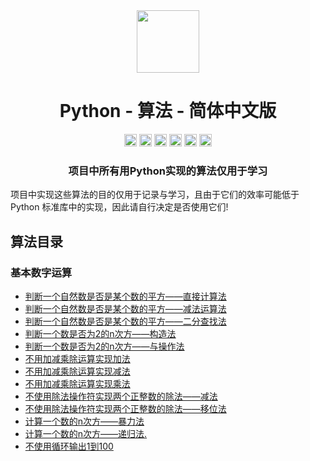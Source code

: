 <div align="center">
<!-- Title: -->
  <a href="https://github.com/TheAlgorithm-SimpleChinese/">
    <img src="https://my-git-hub-1302050737.cos.ap-beijing.myqcloud.com/Profile/plane-1828996.svg" height="100">
  </a>
    <h1><a">Python - 算法</a> - 简体中文版</h1>
<!-- Labels: -->
  <!-- First row: -->
  <a>
    <img src="https://img.shields.io/github/license/hopetree/izone" height="20" alt="Github Ready-to-Code">
  </a>
  <a>
    <img src="https://img.shields.io/pypi/pyversions/Django" height="20" alt="Contributions Welcome">
  </a>
  <a>
    <img src="https://my-git-hub-1302050737.cos.ap-beijing.myqcloud.com/Profile/donate.svg" height="20" alt="Donate">
  </a>
  <img src="https://img.shields.io/github/repo-size/TheAlgorithms/Python.svg?label=Repo%20size&style=flat-square" height="20">
  <a>
    <img src="https://img.shields.io/github/workflow/status/hopetree/izone/Docker%20Image%20CI?logo=github" height="20" alt="Discord chat">
  </a>
  <a>
    <img src="https://img.shields.io/badge/Chat-Gitter-ff69b4.svg?label=Chat&logo=gitter&style=flat-square" height="20" alt="Gitter chat">
  </a>
  <!-- Second row: -->
  <br>
<!-- Short description: -->
  <h3>项目中所有用Python实现的算法仅用于学习</h3>
</div>

项目中实现这些算法的目的仅用于记录与学习，且由于它们的效率可能低于 Python 标准库中的实现，因此请自行决定是否使用它们!

## 算法目录

### 基本数字运算

* [判断一个自然数是否是某个数的平方——直接计算法](https://github.com/TheAlgorithm-SimpleChinese/Python/blob/main/基本数字运算/判断一个自然数是否是某个数的平方_直接计算法.py)
* [判断一个自然数是否是某个数的平方——减法运算法](https://github.com/TheAlgorithm-SimpleChinese/Python/blob/main/基本数字运算/判断一个自然数是否是某个数的平方_减法运算法.py)
* [判断一个自然数是否是某个数的平方——二分查找法](https://github.com/TheAlgorithm-SimpleChinese/Python/blob/main/基本数字运算/判断一个自然数是否是某个数的平方_二分查找法.py)
* [判断一个数是否为2的n次方——构造法](https://github.com/TheAlgorithm-SimpleChinese/Python/blob/main/基本数字运算/判断一个数是否为2的n次方_构造法.py)
* [判断一个数是否为2的n次方——与操作法](https://github.com/TheAlgorithm-SimpleChinese/Python/blob/main/基本数字运算/判断一个数是否为2的n次方_与操作法.py)
* [不用加减乘除运算实现加法](https://github.com/TheAlgorithm-SimpleChinese/Python/blob/main/基本数字运算/不用加减乘除运算实现加法.py)
* [不用加减乘除运算实现减法](https://github.com/TheAlgorithm-SimpleChinese/Python/blob/main/基本数字运算/不用加减乘除运算实现减法.py)
* [不用加减乘除运算实现乘法](https://github.com/TheAlgorithm-SimpleChinese/Python/blob/main/基本数字运算/不用加减乘除运算实现乘法.py)
* [不使用除法操作符实现两个正整数的除法——减法](https://github.com/TheAlgorithm-SimpleChinese/Python/blob/main/基本数字运算/不使用除法操作符实现两个正整数的除法_减法.py)
* [不使用除法操作符实现两个正整数的除法——移位法](https://github.com/TheAlgorithm-SimpleChinese/Python/blob/main/基本数字运算/不使用除法操作符实现两个正整数的除法_移位法.py)
* [计算一个数的n次方——暴力法](https://github.com/TheAlgorithm-SimpleChinese/Python/blob/main/基本数字运算/计算一个数的n次方_暴力法.py)
* [计算一个数的n次方——递归法.](https://github.com/TheAlgorithm-SimpleChinese/Python/blob/main/基本数字运算/计算一个数的n次方_递归法.py)
* [不使用循环输出1到100](https://github.com/TheAlgorithm-SimpleChinese/Python/blob/main/基本数字运算/不使用循环输出1到100.py)
